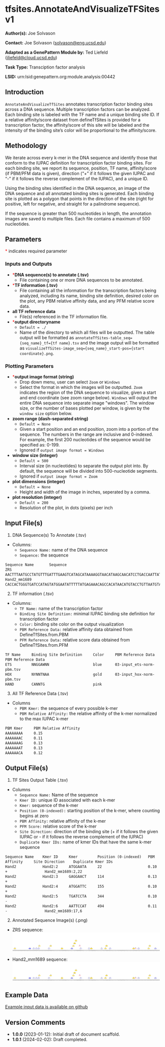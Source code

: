 # tfsites.AnnotateAndVisualizeTFSites v1

**Author(s):** Joe Solvason  

**Contact:** Joe Solvason (solvason@eng.ucsd.edu)

**Adapted as a GenePattern Module by:** Ted Liefeld (jliefeld@cloud.ucsd.edu)

**Task Type:** Transciption factor analysis

**LSID:**  urn:lsid:genepattern.org:module.analysis:00442


## Introduction

`AnnotateAndVisualizeTfSites` annotates transcription factor binding sites across a DNA sequence. Multiple transcription factors can be analyzed. Each binding site is labeled with the TF name and a unique binding site ID. If a relative affinity/score dataset from defineTfSites is provided for a transcription factor, the  affinity/score of this site will be labeled and the intensity of the binding site’s color will be proportional to the  affinity/score.


## Methodology

We iterate across every k-mer in the DNA sequence and identify those that conform to the IUPAC definition for transcription factor binding sites. For each binding site, we report its sequence, position, TF name,  affinity/score (if PBM/PFM data is given), direction (“+” if it follows the given IUPAC and “-” if it follows the reverse complement of the IUPAC), and a unique ID. 

Using the binding sites identified in the DNA sequence, an image of the DNA sequence and all annotated binding sites is generated. Each binding site is plotted as a polygon that points in the direction of the site (right for positive, left for negative, and straight for a palindrome sequence).  

If the sequence is greater than 500 nucleotides in length, the annotation images are saved to multiple files. Each file contains a maximum of 500 nucleotides. 


## Parameters

<span style="color: red;">*</span> indicates required parameter

### Inputs and Outputs

- <span style="color: red;">*</span>**DNA sequence(s) to annotate (.tsv)**
    - File containing one or more DNA sequences to be annotated. 
- <span style="color: red;">*</span>**TF information (.tsv)**
    - File containing all the information for the transcription factors being analyzed, including its name, binding site definition, desired color on the plot, any PBM relative affinity data, and any PFM relative score data.
- **all TF reference data**
    - File(s) referenced in the TF information file.     
- <span style="color: red;">*</span>**output directoryname**
    - `Default = ./`
    - Name of the directory to which all files will be outputted. The table output will be formatted as `annotateTfSites-table_seq={seq_name}_tf={tf name}.tsv` and the image output will be formatted as `visualizeTfSites-image_seq={seq_name}_start-pos={start coordinate}.png`. 

### Plotting Parameters
- <span style="color: red;">*</span>**output image format (string)**
    - Drop down menu, user can select `Zoom` or `Windows`
    - Select the format in which the images will be outputted. `Zoom` indicates the region of the DNA sequence to visualize, given a start and end coordinate (see zoom range below). `Windows` will output the entire DNA sequence into separate image "windows". The window size, or the number of bases plotted per window, is given by the `window size` option below.
- **zoom range (dash-separated string)**
    - `Default = None`
    - Given a start position and an end position, zoom into a portion of the sequence. The numbers in the range are inclusive and 0-indexed. For example, the first 200 nucleotides of the sequence would be specified as: 0-199.
    - Ignored if `output image format = Windows`
- **window size (integer)**
    - `Default = 500`
    - Interval size (in nucleotides) to separate the output plot into. By default, the sequence will be divided into 500-nucleotide segments.
    - Ignored if `output image format = Zoom`
- **plot dimensions (integer)**
    - `Default = None`
    - Height and width of the image in inches, seperated by a comma. 
- **plot resolution (integer)**
    - `Default = 200`
    - Resolution of the plot, in dots (pixels) per inch

## Input File(s)

1.  DNA Sequence(s) To Annotate (.tsv)
- Columns:
    - `Sequence Name:` name of the DNA sequence
    - `Sequence:` the sequence
 
```
Sequence Name	    Sequence
ZRS                 AACTTTAATGCCTATGTTTGATTTGAAGTCATAGCATAAAAGGTAACATAAGCAACATCCTGACCAATTATCCAAACCATCCAGACATCCCTGAATGGC...
Hand2_mm1689        CACCACTGGGTGATCCATAGTATGGAATATTTTTATGAGAAACAGCCACATAACATGTACCTGTTAATGTAGGCTTTGTGTTTATTTGCAATAGCAGAG...
```

2. TF information (.tsv)
- Columns:
    - `TF Name:` name of the transcription factor
    - `Binding Site Definition:` minimal IUPAC binding site definition for transcription factor
    - `Color:` binding site color on the output visualization
    - `PBM Reference Data:` relative affinity data obtained from DefineTfSites.from.PBM
    - `PFM Reference Data:` relative score data obtained from DefineTfSites.from.PFM
 
```
TF Name     Binding Site Definition     Color     PBM Reference Data           PBM Reference Data
ETS         NNGGAWNN                    blue      03-input_ets-norm-pbm.tsv	
HOX         NYNNTNAA                    gold      03-input_hox-norm-pbm.tsv	
HAND        CANNTG                      pink	       
```
    
3. All TF Reference Data (.tsv)
- Columns
  - `PBM Kmer:` the sequence of every possible k-mer
  - `PBM Relative Affinity:` the relative affinity of the k-mer normalized to the max IUPAC k-mer

```
PBM Kmer     PBM Relative Affinity
AAAAAAAA     0.15
AAAAAAAC     0.11
AAAAAAAG     0.13
AAAAAAAT     0.13
AAAAAACA     0.12
```

       
## Output File(s)

1.  TF Sites Output Table (.tsv)
- Columns
    - `Sequence Name:` Name of the sequence
    - `Kmer ID:` unique ID associated with each k-mer
    - `Kmer:` sequence of the k-mer
    - `Position (0-indexed):` starting position of the k-mer, where counting begins at zero
    - `PBM Affinity:` relative affinity of the k-mer
    - `PFM Score:` relative score of the k-mer
    - `Site Direction:` direction of the binding site (+ if it follows the given IUPAC or - if it follows the reverse complement of the IUPAC)
    - `Duplicate Kmer IDs:` name of kmer IDs that have the same k-mer sequence

```
Sequence Name    Kmer ID     Kmer         Position (0-indexed)   PBM Affinity     Site Direction    Duplicate Kmer IDs
Hand2            Hand2:2     ATGGAATA     22                     0.10             +                 Hand2_mm1689:2,22
Hand2            Hand2:3     GAGGAACT     114                    0.13             +	
Hand2            Hand2:4     ATGGATTC     155                    0.10             +	
Hand2            Hand2:5     TGATCCTA     344                    0.10             -	
Hand2            Hand2:6     AATTCCAT     494                    0.11             -                 Hand2_mm1689:17,6

```

2.  Annotated Sequence Image(s) (.png)

- ZRS sequence: 
   <img src="./visualizeInSilicoSnvs-image_seq=ZRS_seq=ZRS-start_pos=0.png"/>

- Hand2_mm1689 sequence:
   <img src="./visualizeInSilicoSnvs-image_seq=ZRS_seq=ZRS-start_pos=0.png"/>
    
  
## Example Data

[Example input data is available on github](https://github.com/genepattern/tfsites.annotateTfSites/data)

    
## Version Comments

- **1.0.0** (2023-01-12): Initial draft of document scaffold.
- **1.0.1** (2024-02-02): Draft completed.
